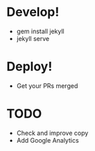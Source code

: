 # Develop!

* gem install jekyll
* jekyll serve


# Deploy!

* Get your PRs merged


# TODO

* Check and improve copy
* Add Google Analytics

